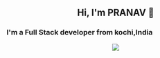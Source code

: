  <h2 align="center">Hi, I'm PRANAV 💎</h2>
 <h3>I'm a Full Stack developer from kochi,India</h3>

<p align="center">
  <img src="https://i.giphy.com/media/Bzzb92NKwUOj0FjQOd/giphy.webp"/>
</p>



<!--
**PRANAV-K-P/PRANAV-K-P** is a ✨ _special_ ✨ repository because its `README.md` (this file) appears on your GitHub profile.

Here are some ideas to get you started:

- 🔭 I’m currently working on ...
- 🌱 I’m currently learning ...
- 👯 I’m looking to collaborate on ...
- 🤔 I’m looking for help with ...
- 💬 Ask me about ...
- 📫 How to reach me: ...
- 😄 Pronouns: ...
- ⚡ Fun fact: ...
-->
